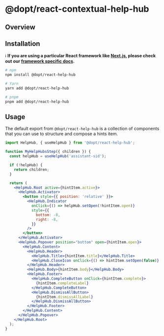 # @dopt/react-contextual-help-hub

## Overview

## Installation

ℹ️ **If you are using a particular React framework like [Next.js](https://docs.dopt.com/components/react/frameworks/nextjs/), please check out our [framework specific docs](https://docs.dopt.com/components/react/frameworks/).**

```bash
# npm
npm install @dopt/react-help-hub

# Yarn
yarn add @dopt/react-help-hub

# pnpm
pnpm add @dopt/react-help-hub
```

## Usage

The default export from `@dopt/react-help-hub` is a collection of components that you can use to structure and compose a hints item.

```jsx
import HelpHub, { useHelpHub } from '@dopt/react-help-hub';

function MyHelpHubsStep({ children }) {
  const helpHub = useHelpHub('assistant-sid');

  if (!helpHub) {
    return children;
  }

  return (
    <HelpHub.Root active={hintItem.active}>
      <HelpHub.Activator>
        <button style={{ position: 'relative' }}>
          <HelpHub.Indicator
            onClick={() => helpHub.setOpen(!hintItem.open)}
            style={{
              bottom: -8,
              right: -8,
            }}
          />
        </button>
      </HelpHub.Activator>
      <HelpHub.Popover position="bottom" open={hintItem.open}>
        <HelpHub.Content>
          <HelpHub.Header>
            <HelpHub.Title>{hintItem.title}</HelpHub.Title>
            <HelpHub.CloseIcon onClick={() => hintItem.setOpen(false)} />
          </HelpHub.Header>
          <HelpHub.Body>{hintItem.body}</HelpHub.Body>
          <HelpHub.Footer>
            <HelpHub.CompleteButton onClick={hintItem.complete}>
              {hintItem.completeLabel}
            </HelpHub.CompleteButton>
            <HelpHub.DismissAllButton>
              {hintItem.dismissAllLabel}
            </HelpHub.DismissAllButton>
          </HelpHub.Footer>
        </HelpHub.Content>
      </HelpHub.Popover>
    </HelpHub.Root>
  );
}
```
